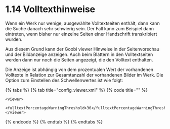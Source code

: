 # 1.14 Volltexthinweise

Wenn ein Werk nur wenige, ausgewählte Volltextseiten enthält, dann kann die Suche danach sehr schwierig sein. Der Fall kann zum Beispiel dann eintreten, wenn bisher nur einzelne Seiten einer Handschrift transkribiert wurden.

Aus diesem Grund kann der Goobi viewer Hinweise in der Seitenvorschau und der Bildanzeige anzeigen. Auch beim Blättern in den Volltextseiten werden dann nur noch die Seiten angezeigt, die den Volltext enthalten.

Die Anzeige ist abhängig von dem prozentualen Wert der vorhandenen Volltexte in Relation zur Gesamtanzahl der vorhandenen Bilder im Werk. Die Option zum Einstellen des Schwellenwertes ist wie folgt:

{% tabs %}
{% tab title="config\_viewer.xml" %}
{% code title="" %}
```markup
<viewer>
    <fulltextPercentageWarningThreshold>30</fulltextPercentageWarningThreshold>
</viewer>
```
{% endcode %}
{% endtab %}
{% endtabs %}



